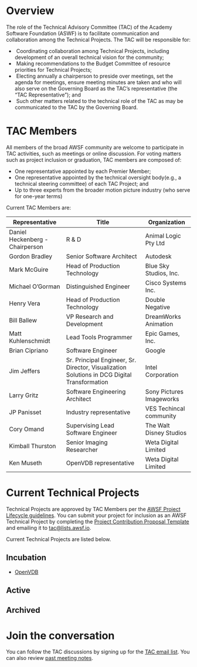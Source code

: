 # Overview

The role of the Technical Advisory Committee (TAC) of the Academy Software Foundation (ASWF) is to facilitate communication and collaboration among the Technical Projects. The TAC will be responsible for:

*  Coordinating collaboration among Technical Projects, including development of an overall technical vision for the community;
*  Making recommendations to the Budget Committee of resource priorities for Technical Projects;
*  Electing annually a chairperson to preside over meetings, set the agenda for meetings, ensure meeting minutes are taken and who will also serve on the Governing Board as the TAC’s representative (the “TAC Representative”); and
*  Such other matters related to the technical role of the TAC as may be communicated to the TAC by the Governing Board.

# TAC Members

All members of the broad AWSF community are welcome to participate in TAC activities, such as meetings or online discussion. For voting matters such as project inclusion or graduation, TAC members are composed of:

* One representative appointed by each Premier Member;
* One representative appointed by the technical oversight body(e.g., a technical steering committee) of each TAC Project; and
* Up to three experts from the broader motion picture industry (who serve for one-year terms)

Current TAC Members are:

| Representative | Title | Organization |
| -------------- | ----- | ------------ |
| Daniel Heckenberg - Chairperson | R & D | Animal Logic Pty Ltd |
| Gordon Bradley | Senior Software Architect | Autodesk |
| Mark McGuire | Head of Production Technology | Blue Sky Studios, Inc. |
| Michael O’Gorman | Distinguished Engineer | Cisco Systems Inc. |
| Henry Vera | Head of Production Technology | Double Negative |
| Bill Ballew | VP Research and Development | DreamWorks Animation |
| Matt Kuhlenschmidt | Lead Tools Programmer | Epic Games, Inc. |
| Brian Cipriano | Software Engineer | Google |
| Jim Jeffers | Sr. Principal Engineer, Sr. Director, Visualization Solutions in DCG Digital Transformation | Intel Corporation |
| Larry Gritz | Software Engineering Architect | Sony Pictures Imageworks |
| JP Panisset | Industry representative | VES Techincal community |
| Cory Omand | Supervising Lead Software Engineer | The Walt Disney Studios |
| Kimball Thurston | Senior Imaging Researcher | Weta Digital Limited |
| Ken Museth | OpenVDB representative | Weta Digital Limited |

# Current Technical Projects

Technical Projects are approved by TAC Members per the [AWSF Project Lifecycle guidelines](https://github.com/AcademySoftwareFoundation/tac/blob/master/process/lifecycle.md). You can submit your project for inclusion as an AWSF Technical Project by completing the [Project Contribution Proposal Template](https://github.com/AcademySoftwareFoundation/tac/blob/master/process/proposal_template.md) and emailing it to tac@lists.awsf.io.

Current Technical Projects are listed below.

## Incubation

- [OpenVDB](https://github.com/AcademySoftwareFoundation/openvdb)

## Active

## Archived

# Join the conversation

You can follow the TAC discussions by signing up for the [TAC email list](https://lists.aswf.io/g/tac). You can also review [past meeting notes](meetings).
